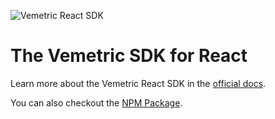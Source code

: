 ![Vemetric React SDK](https://github.com/user-attachments/assets/50ec13bd-6d23-4cea-af8e-e7ccc3fa403a)

# The Vemetric SDK for React

Learn more about the Vemetric React SDK in the [official docs](https://vemetric.com/docs/sdks/react).

You can also checkout the [NPM Package](https://www.npmjs.com/package/@vemetric/react).
